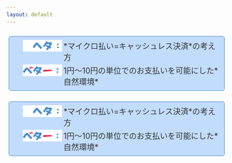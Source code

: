 ```yaml
---
layout: default
---
```


<style>
.bulletbox { 
	margin: 25px 1% 25px 1%; 
	width: 98%; 
	border: 1px solid #468dcb;  
	background-color:#c2dcfc; 
	border-radius: 5px; 
	font-size: 20px; 
	color: #333; 
	padding: 3px; 
}
.bulletdate { 
	position: absolute;
	bottom: 101%; 
	right: 5px; 
	font-size: 10px; 
	color: #c2dcfc;
}
.bulletline { 
	position: relative; 
	margin: 5px 0px 5px 25%; width: 74%; height: auto; 
	font-size: 18px; color: #333; 
}
.bulletlabel { display: block; position: absolute; right: 101%; width: 25%; top: 0px; height: auto;  }
</style>


<div class="bulletbox">
	<div class="bulletdate">2019/02/23</div>
	<div class="bulletline">
		<img class="bulletlabel" src="imgs/bulletheta.png"/>
		*マイクロ払い=キャッシュレス決済*の考え方
	</div>
	<div class="bulletline">
		<img class="bulletlabel" src="imgs/bulletbetter.png"/>
		1円～10円の単位でのお支払いを可能にした*自然環境*
	</div>
</div>

<div class="bulletbox">
	<div class="bulletdate">2019/02/23</div>
	<div class="bulletline">
		<img class="bulletlabel" src="imgs/bulletheta.png"/>
		*マイクロ払い=キャッシュレス決済*の考え方
	</div>
	<div class="bulletline">
		<img class="bulletlabel" src="imgs/bulletbetter.png"/>
		1円～10円の単位でのお支払いを可能にした*自然環境*
	</div>
</div>




<div style="clear:both;height:200px;"></div>